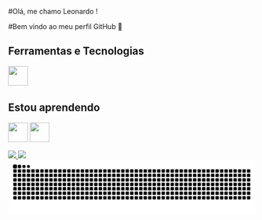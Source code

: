 #Olá, me chamo Leonardo !

#Bem vindo ao meu perfil GitHub 👋

## Ferramentas e Tecnologias

 <img src="https://cdn.jsdelivr.net/gh/devicons/devicon@latest/icons/latex/latex-original.svg" width="40" height="40"/>
          

## Estou aprendendo

<img src="https://cdn.jsdelivr.net/gh/devicons/devicon@latest/icons/github/github-original-wordmark.svg" width="40" height="40"/> <img src="https://cdn.jsdelivr.net/gh/devicons/devicon@latest/icons/python/python-original-wordmark.svg" width="40" height="40"/>
          
<div>
<a href="https://github.com/LsantosB">
<img loading="lazy" height="180em" src="https://github-readme-stats.vercel.app/api/top-langs/?username=LsantosB&layout=compact&langs_count=7&theme=dracula"/>
<img loading="lazy" height="180em" src="https://github-readme-stats.vercel.app/api?username=LsantosB&show_icons=true&theme=dracula&include_all_commits=true&count_private=true"/>
</div>          
          

<picture align="center">
  <source media="(prefers-color-scheme: dark)" srcset="https://raw.githubusercontent.com/LsantosB/LsantosB/output/github-contribution-grid-snake-dark.svg">
  <source media="(prefers-color-scheme: light)" srcset="https://raw.githubusercontent.com/LsantosB/LsantosB/output/github-contribution-grid-snake-dark.svg">
  <img align="center" alt="github contribution grid snake animation" src="https://raw.githubusercontent.com/LsantosB/LsantosB/output/github-contribution-grid-snake.svg">
</picture>
